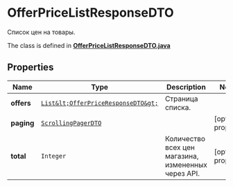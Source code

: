 

# OfferPriceListResponseDTO

Список цен на товары.

The class is defined in **[OfferPriceListResponseDTO.java](../../src/main/java/org/openapitools/model/OfferPriceListResponseDTO.java)**

## Properties

Name | Type | Description | Notes
------------ | ------------- | ------------- | -------------
**offers** | [`List&lt;OfferPriceResponseDTO&gt;`](OfferPriceResponseDTO.md) | Страница списка. | 
**paging** | [`ScrollingPagerDTO`](ScrollingPagerDTO.md) |  |  [optional property]
**total** | `Integer` | Количество всех цен магазина, измененных через API. |  [optional property]





